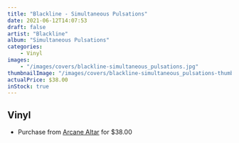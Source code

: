 ```yaml
---
title: "Blackline - Simultaneous Pulsations"
date: 2021-06-12T14:07:53
draft: false
artist: "Blackline"
album: "Simultaneous Pulsations"
categories:
    - Vinyl
images:
    - "/images/covers/blackline-simultaneous_pulsations.jpg"
thumbnailImage: "/images/covers/blackline-simultaneous_pulsations-thumb.jpg"
actualPrice: $38.00
inStock: true
---
```


## Vinyl
* Purchase from [Arcane Altar](https://arcanealtar.bigcartel.com/product/blackline-simultaneous-pulsations-2x10-mlp) for $38.00
